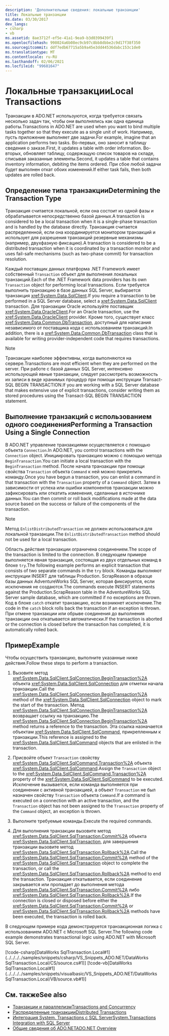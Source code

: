```yaml
---
description: 'Дополнительные сведения: локальные транзакции'
title: Локальные транзакции
ms.date: 03/30/2017
dev_langs:
- csharp
- vb
ms.assetid: 8ae3712f-ef5e-41a1-9ea9-b3d0399439f1
ms.openlocfilehash: 998024a6b08ec9cb97c8bb8dbbe2c9d17f38f350
ms.sourcegitcommit: ddf7edb67715a5b9a45e3dd44536dabc153c1de0
ms.translationtype: MT
ms.contentlocale: ru-RU
ms.lasthandoff: 02/06/2021
ms.locfileid: "99681647"
---
```

# <a name="local-transactions"></a><span data-ttu-id="e3055-103">Локальные транзакции</span><span class="sxs-lookup"><span data-stu-id="e3055-103">Local Transactions</span></span>

<span data-ttu-id="e3055-104">Транзакции в ADO.NET используются, когда требуется связать несколько задач так, чтобы они выполнялись как одна единица работы.</span><span class="sxs-lookup"><span data-stu-id="e3055-104">Transactions in ADO.NET are used when you want to bind multiple tasks together so that they execute as a single unit of work.</span></span> <span data-ttu-id="e3055-105">Например, пусть приложение выполняет две задачи.</span><span class="sxs-lookup"><span data-stu-id="e3055-105">For example, imagine that an application performs two tasks.</span></span> <span data-ttu-id="e3055-106">Во-первых, оно заносит в таблицу сведения о заказе.</span><span class="sxs-lookup"><span data-stu-id="e3055-106">First, it updates a table with order information.</span></span> <span data-ttu-id="e3055-107">Во-вторых, обновляет таблицу, содержащую список товаров на складе, списывая заказанные элементы.</span><span class="sxs-lookup"><span data-stu-id="e3055-107">Second, it updates a table that contains inventory information, debiting the items ordered.</span></span> <span data-ttu-id="e3055-108">При сбое любой задачи будет выполнен откат обоих изменений.</span><span class="sxs-lookup"><span data-stu-id="e3055-108">If either task fails, then both updates are rolled back.</span></span>  
  
## <a name="determining-the-transaction-type"></a><span data-ttu-id="e3055-109">Определение типа транзакции</span><span class="sxs-lookup"><span data-stu-id="e3055-109">Determining the Transaction Type</span></span>  

 <span data-ttu-id="e3055-110">Транзакция считается локальной, если она состоит из одной фазы и обрабатывается непосредственно базой данных.</span><span class="sxs-lookup"><span data-stu-id="e3055-110">A transaction is considered to be a local transaction when it is a single-phase transaction and is handled by the database directly.</span></span> <span data-ttu-id="e3055-111">Транзакция считается распределенной, если она координируется монитором транзакций и использует для разрешения транзакций резервные механизмы (например, двухфазную фиксацию).</span><span class="sxs-lookup"><span data-stu-id="e3055-111">A transaction is considered to be a distributed transaction when it is coordinated by a transaction monitor and uses fail-safe mechanisms (such as two-phase commit) for transaction resolution.</span></span>  
  
 <span data-ttu-id="e3055-112">Каждый поставщик данных платформа .NET Framework имеет собственный `Transaction` объект для выполнения локальных транзакций.</span><span class="sxs-lookup"><span data-stu-id="e3055-112">Each of the .NET Framework data providers has its own `Transaction` object for performing local transactions.</span></span> <span data-ttu-id="e3055-113">Если требуется выполнить транзакцию в базе данных SQL Server, выбирается транзакция <xref:System.Data.SqlClient>.</span><span class="sxs-lookup"><span data-stu-id="e3055-113">If you require a transaction to be performed in a SQL Server database, select a <xref:System.Data.SqlClient> transaction.</span></span> <span data-ttu-id="e3055-114">Для транзакции Oracle используйте поставщик <xref:System.Data.OracleClient>.</span><span class="sxs-lookup"><span data-stu-id="e3055-114">For an Oracle transaction, use the <xref:System.Data.OracleClient> provider.</span></span> <span data-ttu-id="e3055-115">Кроме того, существует класс <xref:System.Data.Common.DbTransaction>, доступный для написания независимого от поставщика кода с использованием транзакций.</span><span class="sxs-lookup"><span data-stu-id="e3055-115">In addition, there is a <xref:System.Data.Common.DbTransaction> class that is available for writing provider-independent code that requires transactions.</span></span>  
  
> [!NOTE]
> <span data-ttu-id="e3055-116">Транзакции наиболее эффективны, когда выполняются на сервере.</span><span class="sxs-lookup"><span data-stu-id="e3055-116">Transactions are most efficient when they are performed on the server.</span></span> <span data-ttu-id="e3055-117">При работе с базой данных SQL Server, интенсивно использующей явные транзакции, следует рассмотреть возможность их записи в виде хранимых процедур при помощи инструкции Transact-SQL BEGIN TRANSACTION.</span><span class="sxs-lookup"><span data-stu-id="e3055-117">If you are working with a SQL Server database that makes extensive use of explicit transactions, consider writing them as stored procedures using the Transact-SQL BEGIN TRANSACTION statement.</span></span>
  
## <a name="performing-a-transaction-using-a-single-connection"></a><span data-ttu-id="e3055-118">Выполнение транзакций с использованием одного соединения</span><span class="sxs-lookup"><span data-stu-id="e3055-118">Performing a Transaction Using a Single Connection</span></span>  

 <span data-ttu-id="e3055-119">В ADO.NET управление транзакциями осуществляется с помощью объекта `Connection`.</span><span class="sxs-lookup"><span data-stu-id="e3055-119">In ADO.NET, you control transactions with the `Connection` object.</span></span> <span data-ttu-id="e3055-120">Инициировать транзакцию можно с помощью метода `BeginTransaction`.</span><span class="sxs-lookup"><span data-stu-id="e3055-120">You can initiate a local transaction with the `BeginTransaction` method.</span></span> <span data-ttu-id="e3055-121">После начала транзакции при помощи свойства `Transaction` объекта `Command` к ней можно прикрепить команду.</span><span class="sxs-lookup"><span data-stu-id="e3055-121">Once you have begun a transaction, you can enlist a command in that transaction with the `Transaction` property of a `Command` object.</span></span> <span data-ttu-id="e3055-122">Затем в зависимости от успеха или ошибки компонентов транзакции можно зафиксировать или откатить изменения, сделанные в источнике данных.</span><span class="sxs-lookup"><span data-stu-id="e3055-122">You can then commit or roll back modifications made at the data source based on the success or failure of the components of the transaction.</span></span>  
  
> [!NOTE]
> <span data-ttu-id="e3055-123">Метод `EnlistDistributedTransaction` не должен использоваться для локальной транзакции.</span><span class="sxs-lookup"><span data-stu-id="e3055-123">The `EnlistDistributedTransaction` method should not be used for a local transaction.</span></span>  
  
 <span data-ttu-id="e3055-124">Область действия транзакции ограничена соединением.</span><span class="sxs-lookup"><span data-stu-id="e3055-124">The scope of the transaction is limited to the connection.</span></span> <span data-ttu-id="e3055-125">В следующем примере выполняется явная транзакция, состоящая из двух отдельных команд в блоке `try`.</span><span class="sxs-lookup"><span data-stu-id="e3055-125">The following example performs an explicit transaction that consists of two separate commands in the `try` block.</span></span> <span data-ttu-id="e3055-126">Команды выполняют инструкции INSERT для таблицы Production. ScrapReason в образце базы данных AdventureWorks SQL Server, которая фиксируется, если исключения не создаются.</span><span class="sxs-lookup"><span data-stu-id="e3055-126">The commands execute INSERT statements against the Production.ScrapReason table in the AdventureWorks SQL Server sample database, which are committed if no exceptions are thrown.</span></span> <span data-ttu-id="e3055-127">Код в блоке `catch` откатит транзакцию, если возникнет исключение.</span><span class="sxs-lookup"><span data-stu-id="e3055-127">The code in the `catch` block rolls back the transaction if an exception is thrown.</span></span> <span data-ttu-id="e3055-128">При отмене транзакции или обрыве соединения до выполнения транзакции она откатывается автоматически.</span><span class="sxs-lookup"><span data-stu-id="e3055-128">If the transaction is aborted or the connection is closed before the transaction has completed, it is automatically rolled back.</span></span>  
  
## <a name="example"></a><span data-ttu-id="e3055-129">Пример</span><span class="sxs-lookup"><span data-stu-id="e3055-129">Example</span></span>  

 <span data-ttu-id="e3055-130">Чтобы осуществить транзакцию, выполните указанные ниже действия.</span><span class="sxs-lookup"><span data-stu-id="e3055-130">Follow these steps to perform a transaction.</span></span>  
  
1. <span data-ttu-id="e3055-131">Вызовите метод <xref:System.Data.SqlClient.SqlConnection.BeginTransaction%2A> объекта <xref:System.Data.SqlClient.SqlConnection> для отметки начала транзакции.</span><span class="sxs-lookup"><span data-stu-id="e3055-131">Call the <xref:System.Data.SqlClient.SqlConnection.BeginTransaction%2A> method of the <xref:System.Data.SqlClient.SqlConnection> object to mark the start of the transaction.</span></span> <span data-ttu-id="e3055-132">Метод <xref:System.Data.SqlClient.SqlConnection.BeginTransaction%2A> возвращает ссылку на транзакцию.</span><span class="sxs-lookup"><span data-stu-id="e3055-132">The <xref:System.Data.SqlClient.SqlConnection.BeginTransaction%2A> method returns a reference to the transaction.</span></span> <span data-ttu-id="e3055-133">Эта ссылка назначается объектам <xref:System.Data.SqlClient.SqlCommand>, прикрепленным к транзакции.</span><span class="sxs-lookup"><span data-stu-id="e3055-133">This reference is assigned to the <xref:System.Data.SqlClient.SqlCommand> objects that are enlisted in the transaction.</span></span>  
  
2. <span data-ttu-id="e3055-134">Присвойте объект `Transaction` свойству <xref:System.Data.SqlClient.SqlCommand.Transaction%2A> объекта <xref:System.Data.SqlClient.SqlCommand>.</span><span class="sxs-lookup"><span data-stu-id="e3055-134">Assign the `Transaction` object to the <xref:System.Data.SqlClient.SqlCommand.Transaction%2A> property of the <xref:System.Data.SqlClient.SqlCommand> to be executed.</span></span> <span data-ttu-id="e3055-135">Исключение вызывается, если команда выполняется при соединении с активной транзакцией, а объект `Transaction` не был назначен свойству `Transaction` объекта `Command`.</span><span class="sxs-lookup"><span data-stu-id="e3055-135">If a command is executed on a connection with an active transaction, and the `Transaction` object has not been assigned to the `Transaction` property of the `Command` object, an exception is thrown.</span></span>  
  
3. <span data-ttu-id="e3055-136">Выполните требуемые команды.</span><span class="sxs-lookup"><span data-stu-id="e3055-136">Execute the required commands.</span></span>  
  
4. <span data-ttu-id="e3055-137">Для выполнения транзакции вызовите метод <xref:System.Data.SqlClient.SqlTransaction.Commit%2A> объекта <xref:System.Data.SqlClient.SqlTransaction>, для завершения транзакции вызовите метод <xref:System.Data.SqlClient.SqlTransaction.Rollback%2A>.</span><span class="sxs-lookup"><span data-stu-id="e3055-137">Call the <xref:System.Data.SqlClient.SqlTransaction.Commit%2A> method of the <xref:System.Data.SqlClient.SqlTransaction> object to complete the transaction, or call the <xref:System.Data.SqlClient.SqlTransaction.Rollback%2A> method to end the transaction.</span></span> <span data-ttu-id="e3055-138">Транзакция откатывается, если соединение закрывается или пропадает до выполнения метода <xref:System.Data.SqlClient.SqlTransaction.Commit%2A> либо <xref:System.Data.SqlClient.SqlTransaction.Rollback%2A>.</span><span class="sxs-lookup"><span data-stu-id="e3055-138">If the connection is closed or disposed before either the <xref:System.Data.SqlClient.SqlTransaction.Commit%2A> or <xref:System.Data.SqlClient.SqlTransaction.Rollback%2A> methods have been executed, the transaction is rolled back.</span></span>  
  
 <span data-ttu-id="e3055-139">В следующем примере кода демонстрируется транзакционная логика с использованием ADO.NET с Microsoft SQL Server.</span><span class="sxs-lookup"><span data-stu-id="e3055-139">The following code example demonstrates transactional logic using ADO.NET with Microsoft SQL Server.</span></span>  
  
 [!code-csharp[DataWorks SqlTransaction.Local#1](../../../../samples/snippets/csharp/VS_Snippets_ADO.NET/DataWorks SqlTransaction.Local/CS/source.cs#1)]
 [!code-vb[DataWorks SqlTransaction.Local#1](../../../../samples/snippets/visualbasic/VS_Snippets_ADO.NET/DataWorks SqlTransaction.Local/VB/source.vb#1)]  
  
## <a name="see-also"></a><span data-ttu-id="e3055-140">См. также</span><span class="sxs-lookup"><span data-stu-id="e3055-140">See also</span></span>

- [<span data-ttu-id="e3055-141">Транзакции и параллелизм</span><span class="sxs-lookup"><span data-stu-id="e3055-141">Transactions and Concurrency</span></span>](transactions-and-concurrency.md)
- [<span data-ttu-id="e3055-142">Распределенные транзакции</span><span class="sxs-lookup"><span data-stu-id="e3055-142">Distributed Transactions</span></span>](distributed-transactions.md)
- [<span data-ttu-id="e3055-143">Интеграция System. Transactions с SQL Server</span><span class="sxs-lookup"><span data-stu-id="e3055-143">System.Transactions Integration with SQL Server</span></span>](system-transactions-integration-with-sql-server.md)
- [<span data-ttu-id="e3055-144">Общие сведения об ADO.NET</span><span class="sxs-lookup"><span data-stu-id="e3055-144">ADO.NET Overview</span></span>](ado-net-overview.md)
